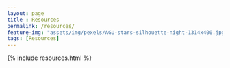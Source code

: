 ```yaml
--- 
layout: page
title : Resources 
permalink: /resources/
feature-img: "assets/img/pexels/AGU-stars-silhouette-night-1314x400.jpg"
tags: [Resources]
---
```


{% include resources.html %}
